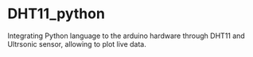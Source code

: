 # DHT11_python
Integrating Python language to the arduino hardware through DHT11 and Ultrsonic sensor, allowing to plot live data.
